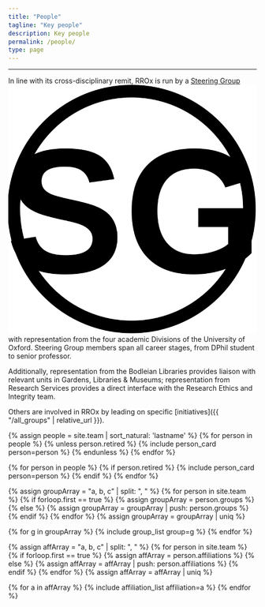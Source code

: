 ```yaml
---
title: "People"
tagline: "Key people"
description: Key people
permalink: /people/
type: page
---
```

---

In line with its cross-disciplinary remit, RROx is run by a [Steering
Group](/all_groups#SteeringGroup) <img src="/assets/images/sg.svg" class="sg-icon" alt="SG"/> with representation from the four academic Divisions of the
University of Oxford. Steering Group members span all career stages,
from DPhil student to senior professor.

Additionally, representation from the Bodleian Libraries provides
liaison with relevant units in Gardens, Libraries & Museums;
representation from Research Services provides a direct interface with
the Research Ethics and Integrity team.

Others are involved in RROx by leading on specific [initiatives]({{
"/all_groups" | relative_url }}).

<div class="initial-content person-card-columns" id="accordion">
  {% assign people = site.team | sort_natural: 'lastname' %}
  {% for person in people %}
    {% unless person.retired %}
        {% include person_card person=person %}
    {% endunless %}
  {% endfor %}
  
  {% for person in people %}
      {% if person.retired %}
          {% include person_card person=person %}
      {% endif %}
    {% endfor %}
</div>

{% assign groupArray = "a, b, c" | split: ", " %}
{% for person in site.team %}
  {% if forloop.first == true %}
    {% assign groupArray = person.groups %}
  {% else %}
    {% assign groupArray = groupArray | push: person.groups %}
  {% endif %}
{% endfor %}
{% assign groupArray = groupArray | uniq %}

{% for g in groupArray %}
  {% include group_list group=g %}
{% endfor %}


{% assign affArray = "a, b, c" | split: ", " %}
{% for person in site.team %}
  {% if forloop.first == true %}
    {% assign affArray = person.affiliations %}
  {% else %}
    {% assign affArray = affArray | push: person.affiliations %}
  {% endif %}
{% endfor %}
{% assign affArray = affArray | uniq %}

{% for a in affArray %}
  {% include affiliation_list affiliation=a %}
{% endfor %}

<script>
  setTimeout(function () {
    openCard();
  }, 100);

  document.body.addEventListener('click', function(e){closeCards(e)});
</script>
